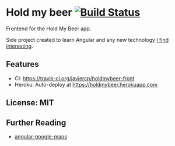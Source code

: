 # Hold my beer [![Build Status](https://travis-ci.org/javiercp/holdmybeer-front.svg?branch=master)](https://travis-ci.org/javiercp/holdmybeer-front) 

Frontend for the Hold My Beer app. 

Side project created to learn Angular and any new technology [I find interesting](https://giphy.com/embed/NoHe3HpB1Mg8w).


## Features

- CI: https://travis-ci.org/javiercp/holdmybeer-front
- Heroku: Auto-deploy at https://holdmybeer.herokuapp.com

## License: MIT

## Further Reading

- [angular-google-maps](https://angular-maps.com/)
